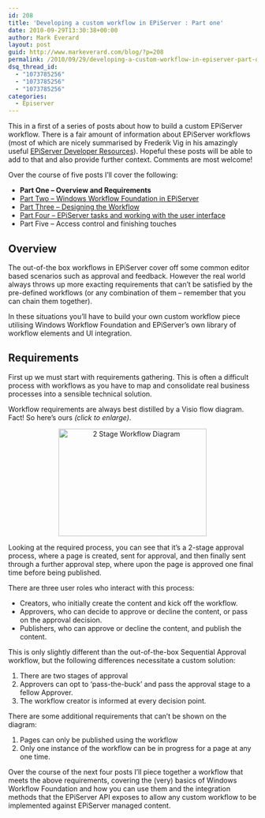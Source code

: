 ```yaml
---
id: 208
title: 'Developing a custom workflow in EPiServer : Part one'
date: 2010-09-29T13:30:38+00:00
author: Mark Everard
layout: post
guid: http://www.markeverard.com/blog/?p=208
permalink: /2010/09/29/developing-a-custom-workflow-in-episerver-part-one/
dsq_thread_id:
  - "1073785256"
  - "1073785256"
  - "1073785256"
categories:
  - Episerver
---
```

This in a first of a series of posts about how to build a custom EPiServer workflow. There is a fair amount of information about EPiServer workflows (most of which are nicely summarised by Frederik Vig in his amazingly useful <a title="EPiServer Developer Resources" href="http://www.frederikvig.com/2010/05/episerver-developer-resources/#toc-workflows" target="_blank">EPiServer Developer Resources</a>). Hopeful these posts will be able to add to that and also provide further context. Comments are most welcome!

Over the course of five posts I&#8217;ll cover the following:

  * **Part One &#8211; Overview and Requirements**
  * <a title="Windows Workflow Foundation in EPiServer" href="http://www.markeverard.com/2010/09/30/developing-a-custom-workflow-in-episerver-part-two/" target="_blank">Part Two &#8211; Windows Workflow Foundation in EPiServer</a>
  * <a title="Windows Workflow Foundation in EPiServer" href="http://www.markeverard.com/2010/11/10/developing-a-custom-workflow-in-episerver-part-three/" target="_blank">Part Three &#8211; Designing the Workflow</a>
  * <a title="EPiServer tasks and working with the user interface" href="http://www.markeverard.com/2011/01/24/developing-a-custom-workflow-in-episerver-part-four-2/" target="_blank">Part Four &#8211; EPiServer tasks and working with the user interface</a>
  * Part Five &#8211; Access control and finishing touches

## Overview

The out-of-the box workflows in EPiServer cover off some common editor based scenarios such as approval and feedback. However the real world always throws up more exacting requirements that can&#8217;t be satisfied by the pre-defined workflows (or any combination of them &#8211; remember that you can chain them together).

In these situations you&#8217;ll have to build your own custom workflow piece utilising Windows Workflow Foundation and EPiServer&#8217;s own library of workflow elements and UI integration.

## Requirements

First up we must start with requirements gathering. This is often a difficult process with workflows as you have to map and consolidate real business processes into a sensible technical solution.

Workflow requirements are always best distilled by a Visio flow diagram. Fact! So here&#8217;s ours _(click to enlarge)_.

<p style="text-align: center;">
  <a href="/assets/uploads/2010/09/2StageWorkflowDiagram.jpg"><img class="size-medium wp-image-217 aligncenter" title="2StageWorkflowDiagram" alt="2 Stage Workflow Diagram" src="/assets/uploads/2010/09/2StageWorkflowDiagram-300x218.jpg" width="300" height="218" /></a>
</p>

Looking at the required process, you can see that it&#8217;s a 2-stage approval process, where a page is created, sent for approval, and then finally sent through a further approval step, where upon the page is approved one final time before being published.

There are three user roles who interact with this process:

  * Creators, who initially create the content and kick off the workflow.
  * Approvers, who can decide to approve or decline the content, or pass on the approval decision.
  * Publishers, who can approve or decline the content, and publish the content.

This is only slightly different than the out-of-the-box Sequential Approval workflow, but the following differences necessitate a custom solution:

  1. There are two stages of approval
  2. Approvers can opt to &#8216;pass-the-buck&#8217; and pass the approval stage to a fellow Approver.
  3. The workflow creator is informed at every decision point.

There are some additional requirements that can&#8217;t be shown on the diagram:

  1. Pages can only be published using the workflow
  2. Only one instance of the workflow can be in progress for a page at any one time.

Over the course of the next four posts I&#8217;ll piece together a workflow that meets the above requirements, covering the (very) basics of Windows Workflow Foundation and how you can use them and the integration methods that the EPiServer API exposes to allow any custom workflow to be implemented against EPiServer managed content.